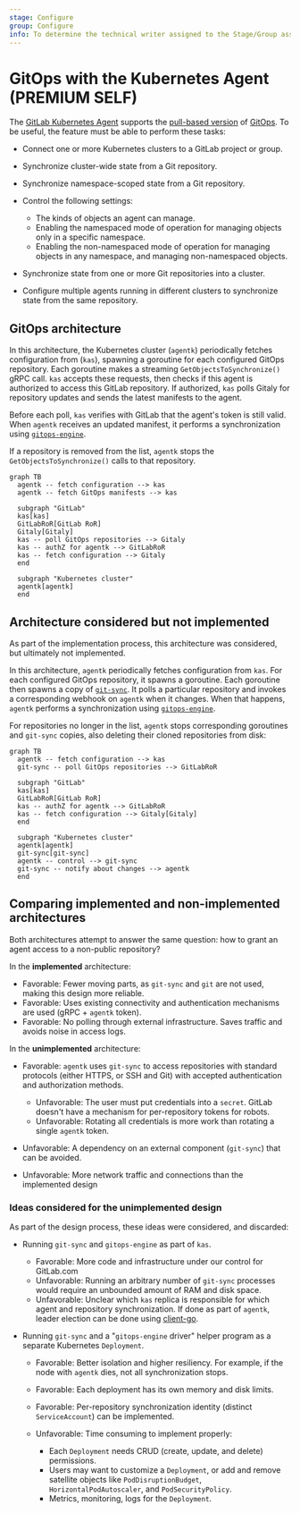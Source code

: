 ```yaml
---
stage: Configure
group: Configure
info: To determine the technical writer assigned to the Stage/Group associated with this page, see https://about.gitlab.com/handbook/engineering/ux/technical-writing/#designated-technical-writers
---
```


# GitOps with the Kubernetes Agent **(PREMIUM SELF)**

The [GitLab Kubernetes Agent](../../user/clusters/agent/index.md) supports the
[pull-based version](https://www.gitops.tech/#pull-based-deployments) of
[GitOps](https://www.gitops.tech/). To be useful, the feature must be able to perform these tasks:

- Connect one or more Kubernetes clusters to a GitLab project or group.
- Synchronize cluster-wide state from a Git repository.
- Synchronize namespace-scoped state from a Git repository.
- Control the following settings:

  - The kinds of objects an agent can manage.
  - Enabling the namespaced mode of operation for managing objects only in a specific namespace.
  - Enabling the non-namespaced mode of operation for managing objects in any namespace, and
    managing non-namespaced objects.

- Synchronize state from one or more Git repositories into a cluster.
- Configure multiple agents running in different clusters to synchronize state
  from the same repository.

## GitOps architecture

In this architecture, the Kubernetes cluster (`agentk`) periodically fetches
configuration from (`kas`), spawning a goroutine for each configured GitOps
repository. Each goroutine makes a streaming `GetObjectsToSynchronize()` gRPC call.
`kas` accepts these requests, then checks if this agent is authorized to access
this GitLab repository. If authorized, `kas` polls Gitaly for repository updates
and sends the latest manifests to the agent.

Before each poll, `kas` verifies with GitLab that the agent's token is still valid.
When `agentk` receives an updated manifest, it performs a synchronization using
[`gitops-engine`](https://github.com/argoproj/gitops-engine).

If a repository is removed from the list, `agentk` stops the `GetObjectsToSynchronize()`
calls to that repository.

```mermaid
graph TB
  agentk -- fetch configuration --> kas
  agentk -- fetch GitOps manifests --> kas

  subgraph "GitLab"
  kas[kas]
  GitLabRoR[GitLab RoR]
  Gitaly[Gitaly]
  kas -- poll GitOps repositories --> Gitaly
  kas -- authZ for agentk --> GitLabRoR
  kas -- fetch configuration --> Gitaly
  end

  subgraph "Kubernetes cluster"
  agentk[agentk]
  end
```

## Architecture considered but not implemented

As part of the implementation process, this architecture was considered, but ultimately
not implemented.

In this architecture, `agentk` periodically fetches configuration from `kas`. For each
configured GitOps repository, it spawns a goroutine. Each goroutine then spawns a
copy of [`git-sync`](https://github.com/kubernetes/git-sync). It polls a particular
repository and invokes a corresponding webhook on `agentk` when it changes. When that
happens, `agentk` performs a synchronization using
[`gitops-engine`](https://github.com/argoproj/gitops-engine).

For repositories no longer in the list, `agentk` stops corresponding goroutines
and `git-sync` copies, also deleting their cloned repositories from disk:

```mermaid
graph TB
  agentk -- fetch configuration --> kas
  git-sync -- poll GitOps repositories --> GitLabRoR

  subgraph "GitLab"
  kas[kas]
  GitLabRoR[GitLab RoR]
  kas -- authZ for agentk --> GitLabRoR
  kas -- fetch configuration --> Gitaly[Gitaly]
  end

  subgraph "Kubernetes cluster"
  agentk[agentk]
  git-sync[git-sync]
  agentk -- control --> git-sync
  git-sync -- notify about changes --> agentk
  end
```

## Comparing implemented and non-implemented architectures

Both architectures attempt to answer the same question: how to grant an agent
access to a non-public repository?

In the **implemented** architecture:

- Favorable: Fewer moving parts, as `git-sync` and `git` are not used, making this
  design more reliable.
- Favorable: Uses existing connectivity and authentication mechanisms are used (gRPC + `agentk` token).
- Favorable: No polling through external infrastructure. Saves traffic and avoids
  noise in access logs.

In the **unimplemented** architecture:

- Favorable: `agentk` uses `git-sync` to access repositories with standard protocols
  (either HTTPS, or SSH and Git) with accepted authentication and authorization methods.

  - Unfavorable: The user must put credentials into a `secret`. GitLab doesn't have
    a mechanism for per-repository tokens for robots.
  - Unfavorable: Rotating all credentials is more work than rotating a single `agentk` token.

- Unfavorable: A dependency on an external component (`git-sync`) that can be avoided.
- Unfavorable: More network traffic and connections than the implemented design

### Ideas considered for the unimplemented design

As part of the design process, these ideas were considered, and discarded:

- Running `git-sync` and `gitops-engine` as part of `kas`.

  - Favorable: More code and infrastructure under our control for GitLab.com
  - Unfavorable: Running an arbitrary number of `git-sync` processes would require
    an unbounded amount of RAM and disk space.
  - Unfavorable: Unclear which `kas` replica is responsible for which agent and
    repository synchronization. If done as part of `agentk`, leader election can be
    done using [client-go](https://pkg.go.dev/k8s.io/client-go/tools/leaderelection?tab=doc).

- Running `git-sync` and a "`gitops-engine` driver" helper program as a separate
  Kubernetes `Deployment`.

  - Favorable: Better isolation and higher resiliency. For example, if the node
    with `agentk` dies, not all synchronization stops.
  - Favorable: Each deployment has its own memory and disk limits.
  - Favorable: Per-repository synchronization identity (distinct `ServiceAccount`)
    can be implemented.
  - Unfavorable: Time consuming to implement properly:

    - Each `Deployment` needs CRUD (create, update, and delete) permissions.
    - Users may want to customize a `Deployment`, or add and remove satellite objects
      like `PodDisruptionBudget`, `HorizontalPodAutoscaler`, and `PodSecurityPolicy`.
    - Metrics, monitoring, logs for the `Deployment`.
